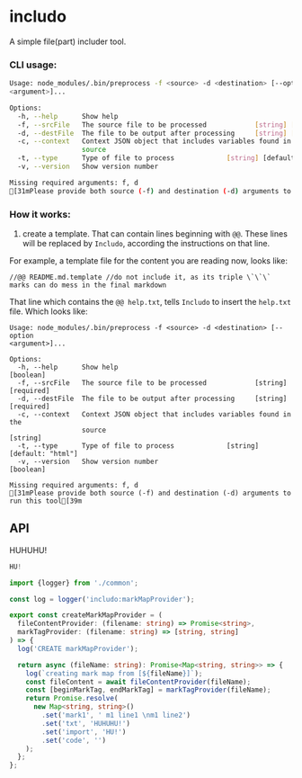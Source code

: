# includo

A simple file(part) includer tool.

### CLI usage:

```sh
Usage: node_modules/.bin/preprocess -f <source> -d <destination> [--option
<argument>]...

Options:
  -h, --help      Show help                                            [boolean]
  -f, --srcFile   The source file to be processed            [string] [required]
  -d, --destFile  The file to be output after processing     [string] [required]
  -c, --context   Context JSON object that includes variables found in the
                  source                                                [string]
  -t, --type      Type of file to process             [string] [default: "html"]
  -v, --version   Show version number                                  [boolean]

Missing required arguments: f, d
[31mPlease provide both source (-f) and destination (-d) arguments to run this tool[39m

```

### How it works:

1. create a template. That can contain lines beginning with `@@`. These lines will be replaced by `Includo`, according the instructions on that line.

For example, a template file for the content you are reading now, looks like:

```
//@@ README.md.template //do not include it, as its triple \`\`\` marks can do mess in the final markdown
```

That line which contains the `@@ help.txt`, tells `Includo` to insert the `help.txt` file. Which looks like:

```
Usage: node_modules/.bin/preprocess -f <source> -d <destination> [--option
<argument>]...

Options:
  -h, --help      Show help                                            [boolean]
  -f, --srcFile   The source file to be processed            [string] [required]
  -d, --destFile  The file to be output after processing     [string] [required]
  -c, --context   Context JSON object that includes variables found in the
                  source                                                [string]
  -t, --type      Type of file to process             [string] [default: "html"]
  -v, --version   Show version number                                  [boolean]

Missing required arguments: f, d
[31mPlease provide both source (-f) and destination (-d) arguments to run this tool[39m

```

## API

HUHUHU!

```ts
HU!

import {logger} from './common';

const log = logger('includo:markMapProvider');

export const createMarkMapProvider = (
  fileContentProvider: (filename: string) => Promise<string>,
  markTagProvider: (filename: string) => [string, string]
) => {
  log('CREATE markMapProvider');

  return async (fileName: string): Promise<Map<string, string>> => {
    log(`creating mark map from [${fileName}]`);
    const fileContent = await fileContentProvider(fileName);
    const [beginMarkTag, endMarkTag] = markTagProvider(fileName);
    return Promise.resolve(
      new Map<string, string>()
        .set('mark1', ' m1 line1 \nm1 line2')
        .set('txt', 'HUHUHU!')
        .set('import', 'HU!')
        .set('code', '')
    );
  };
};

```
